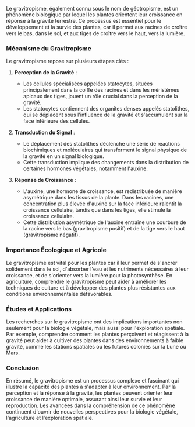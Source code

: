 Le gravitropisme, également connu sous le nom de géotropisme, est un phénomène biologique par lequel les plantes orientent leur croissance en réponse à la gravité terrestre. Ce processus est essentiel pour le développement et la survie des plantes, car il permet aux racines de croître vers le bas, dans le sol, et aux tiges de croître vers le haut, vers la lumière.

### Mécanisme du Gravitropisme

Le gravitropisme repose sur plusieurs étapes clés :

1. **Perception de la Gravité** :
    - Les cellules spécialisées appelées statocytes, situées principalement dans la coiffe des racines et dans les méristèmes apicaux des tiges, jouent un rôle crucial dans la perception de la gravité.
    - Les statocytes contiennent des organites denses appelés statolithes, qui se déplacent sous l'influence de la gravité et s'accumulent sur la face inférieure des cellules.

2. **Transduction du Signal** :
    - Le déplacement des statolithes déclenche une série de réactions biochimiques et moléculaires qui transforment le signal physique de la gravité en un signal biologique.
    - Cette transduction implique des changements dans la distribution de certaines hormones végétales, notamment l'auxine.

3. **Réponse de Croissance** :
    - L'auxine, une hormone de croissance, est redistribuée de manière asymétrique dans les tissus de la plante. Dans les racines, une concentration plus élevée d'auxine sur la face inférieure ralentit la croissance cellulaire, tandis que dans les tiges, elle stimule la croissance cellulaire.
    - Cette distribution asymétrique de l'auxine entraîne une courbure de la racine vers le bas (gravitropisme positif) et de la tige vers le haut (gravitropisme négatif).

### Importance Écologique et Agricole

Le gravitropisme est vital pour les plantes car il leur permet de s'ancrer solidement dans le sol, d'absorber l'eau et les nutriments nécessaires à leur croissance, et de s'orienter vers la lumière pour la photosynthèse. En agriculture, comprendre le gravitropisme peut aider à améliorer les techniques de culture et à développer des plantes plus résistantes aux conditions environnementales défavorables.

### Études et Applications

Les recherches sur le gravitropisme ont des implications importantes non seulement pour la biologie végétale, mais aussi pour l'exploration spatiale. Par exemple, comprendre comment les plantes perçoivent et réagissent à la gravité peut aider à cultiver des plantes dans des environnements à faible gravité, comme les stations spatiales ou les futures colonies sur la Lune ou Mars.

### Conclusion

En résumé, le gravitropisme est un processus complexe et fascinant qui illustre la capacité des plantes à s'adapter à leur environnement. Par la perception et la réponse à la gravité, les plantes peuvent orienter leur croissance de manière optimale, assurant ainsi leur survie et leur reproduction. Les avancées dans la compréhension de ce phénomène continuent d'ouvrir de nouvelles perspectives pour la biologie végétale, l'agriculture et l'exploration spatiale.